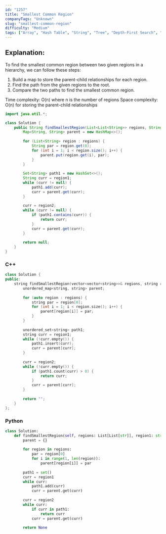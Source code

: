 ```yaml
---
id: "1257"
title: "Smallest Common Region"
companyTags: "Unknown"
slug: "smallest-common-region"
difficulty: "Medium"
tags: ["Array", "Hash Table", "String", "Tree", "Depth-First Search", "Breadth-First Search"]
---
```


## Explanation:

To find the smallest common region between two given regions in a hierarchy, we can follow these steps:
1. Build a map to store the parent-child relationships for each region.
2. Find the path from the given regions to the root.
3. Compare the two paths to find the smallest common region.

Time complexity: O(n) where n is the number of regions
Space complexity: O(n) for storing the parent-child relationships
```java
import java.util.*;

class Solution {
    public String findSmallestRegion(List<List<String>> regions, String region1, String region2) {
        Map<String, String> parent = new HashMap<>();
        
        for (List<String> region : regions) {
            String par = region.get(0);
            for (int i = 1; i < region.size(); i++) {
                parent.put(region.get(i), par);
            }
        }
        
        Set<String> path1 = new HashSet<>();
        String curr = region1;
        while (curr != null) {
            path1.add(curr);
            curr = parent.get(curr);
        }
        
        curr = region2;
        while (curr != null) {
            if (path1.contains(curr)) {
                return curr;
            }
            curr = parent.get(curr);
        }
        
        return null;
    }
}
```

### C++
```cpp
class Solution {
public:
    string findSmallestRegion(vector<vector<string>>& regions, string region1, string region2) {
        unordered_map<string, string> parent;
        
        for (auto region : regions) {
            string par = region[0];
            for (int i = 1; i < region.size(); i++) {
                parent[region[i]] = par;
            }
        }
        
        unordered_set<string> path1;
        string curr = region1;
        while (!curr.empty()) {
            path1.insert(curr);
            curr = parent[curr];
        }
        
        curr = region2;
        while (!curr.empty()) {
            if (path1.count(curr) > 0) {
                return curr;
            }
            curr = parent[curr];
        }
        
        return "";
    }
};
```

### Python
```python
class Solution:
    def findSmallestRegion(self, regions: List[List[str]], region1: str, region2: str) -> str:
        parent = {}
        
        for region in regions:
            par = region[0]
            for i in range(1, len(region)):
                parent[region[i]] = par
        
        path1 = set()
        curr = region1
        while curr:
            path1.add(curr)
            curr = parent.get(curr)
        
        curr = region2
        while curr:
            if curr in path1:
                return curr
            curr = parent.get(curr)
        
        return None
```